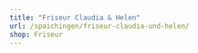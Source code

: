 ```yaml
---
title: "Friseur Claudia & Helen"
url: /spaichingen/friseur-claudia-und-helen/
shop: Friseur
---
```

